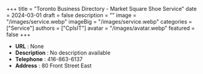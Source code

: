 +++
title = "Toronto Business Directory - Market Square Shoe Service"
date = 2024-03-01
draft = false
description = ""
image = "/images/service.webp"
imageBig = "/images/service.webp"
categories = ["Service"]
authors = ["CplsIT"]
avatar = "/images/avatar.webp"
featured = false
+++


* **URL** :  None
* **Description** : No description available
* **Telephone** : 416-863-6137
* **Address** : 80 Front Street East